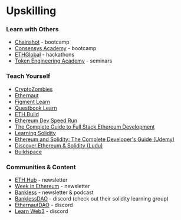 # Upskilling

### Learn with Others

* [Chainshot](https://www.chainshot.com) - bootcamp
* [Consensys Academy](https://consensys.net/academy) - bootcamp
* [ETHGlobal](https://ethglobal.co) - hackathons
* [Token Engineering Academy](https://tokenengineeringcommunity.github.io/website/docs/academy-welcome) - seminars

### Teach Yourself

* [CryptoZombies](https://cryptozombies.io)
* [Ethernaut](https://ethernaut.openzeppelin.com)
* [Figment Learn](https://learn.figment.io)
* [Questbook Learn](https://learn.questbook.xyz/)
* [ETH.Build](https://eth.build)
* [Ethereum Dev Speed Run](https://medium.com/@austin\_48503/%EF%B8%8Fethereum-dev-speed-run-bd72bcba6a4c)
* [The Complete Guide to Full Stack Ethereum Development](https://dev.to/dabit3/the-complete-guide-to-full-stack-ethereum-development-3j13)
* [Learning Solidity](https://github.com/willitscale/learning-solidity)
* [Ethereum and Solidity: The Complete Developer's Guide (Udemy)](https://www.udemy.com/course/ethereum-and-solidity-the-complete-developers-guide/)
* [Discover Ethereum & Solidity (Ludu)](https://www.ludu.co/course/ethereum/what-is-ethereum)
* [Buildspace](https://buildspace.so/)

### Communities & Content

* [ETH Hub](https://ethhub.io) - newsletter
* [Week in Ethereum](https://weekinethereumnews.com) - newsletter
* [Bankless](https://newsletter.banklesshq.com) - newsletter & podcast
* [BanklessDAO](upskilling.md#learn-with-others) - discord (check out their solidity learning group)
* [EthernautDAO](https://discord.gg/VZMmBMUx) - discord
* [Learn Web3](upskilling.md#learn-with-others) - discord
